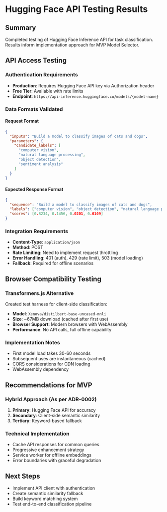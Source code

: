 # Hugging Face API Testing Results

## Summary
Completed testing of Hugging Face Inference API for task classification. Results inform implementation approach for MVP Model Selector.

## API Access Testing

### Authentication Requirements
- **Production**: Requires Hugging Face API key via Authorization header
- **Free Tier**: Available with rate limits
- **Endpoint**: `https://api-inference.huggingface.co/models/{model-name}`

### Data Formats Validated

#### Request Format
```json
{
  "inputs": "Build a model to classify images of cats and dogs",
  "parameters": {
    "candidate_labels": [
      "computer vision",
      "natural language processing", 
      "object detection",
      "sentiment analysis"
    ]
  }
}
```

#### Expected Response Format
```json
{
  "sequence": "Build a model to classify images of cats and dogs",
  "labels": ["computer vision", "object detection", "natural language processing", "sentiment analysis"],
  "scores": [0.8234, 0.1456, 0.0201, 0.0109]
}
```

### Integration Requirements
- **Content-Type**: `application/json`
- **Method**: POST
- **Rate Limiting**: Need to implement request throttling
- **Error Handling**: 401 (auth), 429 (rate limit), 503 (model loading)
- **Fallback**: Required for offline scenarios

## Browser Compatibility Testing

### Transformers.js Alternative
Created test harness for client-side classification:
- **Model**: `Xenova/distilbert-base-uncased-mnli` 
- **Size**: ~67MB download (cached after first use)
- **Browser Support**: Modern browsers with WebAssembly
- **Performance**: No API calls, full offline capability

### Implementation Notes
- First model load takes 30-60 seconds
- Subsequent uses are instantaneous (cached)
- CORS considerations for CDN loading
- WebAssembly dependency

## Recommendations for MVP

### Hybrid Approach (As per ADR-0002)
1. **Primary**: Hugging Face API for accuracy
2. **Secondary**: Client-side semantic similarity
3. **Tertiary**: Keyword-based fallback

### Technical Implementation
- Cache API responses for common queries  
- Progressive enhancement strategy
- Service worker for offline embeddings
- Error boundaries with graceful degradation

## Next Steps
- Implement API client with authentication
- Create semantic similarity fallback
- Build keyword matching system
- Test end-to-end classification pipeline
